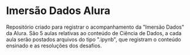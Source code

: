 # Imersão Dados Alura

Repositório criado para registrar o acompanhamento da "Imersão Dados" da Alura. São 5 aulas relativas ao conteúdo de Ciência de Dados, a cada aula serão postados arquivos do tipo ".ipynb", que registram o conteúdo ensinado e as resoluções dos desafios.
